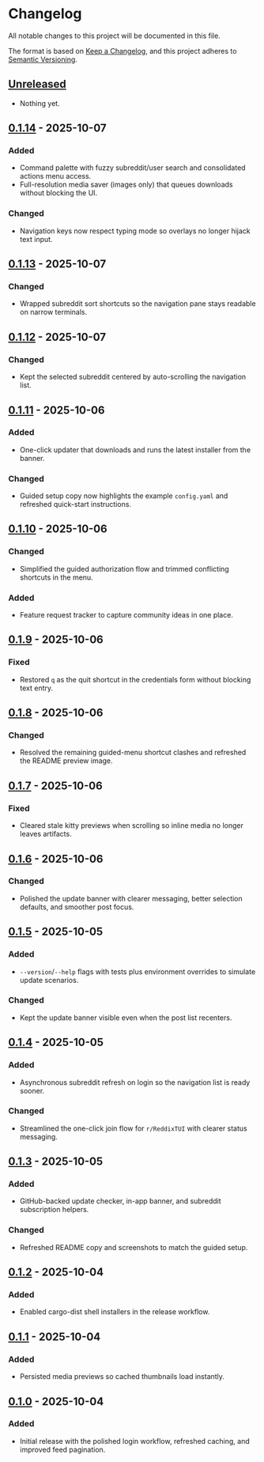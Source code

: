 # Changelog

All notable changes to this project will be documented in this file.

The format is based on [Keep a Changelog](https://keepachangelog.com/en/1.1.0/), and this project adheres to [Semantic Versioning](https://semver.org/spec/v2.0.0.html).

## [Unreleased]
- Nothing yet.

## [0.1.14] - 2025-10-07
### Added
- Command palette with fuzzy subreddit/user search and consolidated actions menu access.
- Full-resolution media saver (images only) that queues downloads without blocking the UI.
### Changed
- Navigation keys now respect typing mode so overlays no longer hijack text input.

## [0.1.13] - 2025-10-07
### Changed
- Wrapped subreddit sort shortcuts so the navigation pane stays readable on narrow terminals.

## [0.1.12] - 2025-10-07
### Changed
- Kept the selected subreddit centered by auto-scrolling the navigation list.

## [0.1.11] - 2025-10-06
### Added
- One-click updater that downloads and runs the latest installer from the banner.
### Changed
- Guided setup copy now highlights the example `config.yaml` and refreshed quick-start instructions.

## [0.1.10] - 2025-10-06
### Changed
- Simplified the guided authorization flow and trimmed conflicting shortcuts in the menu.
### Added
- Feature request tracker to capture community ideas in one place.

## [0.1.9] - 2025-10-06
### Fixed
- Restored `q` as the quit shortcut in the credentials form without blocking text entry.

## [0.1.8] - 2025-10-06
### Changed
- Resolved the remaining guided-menu shortcut clashes and refreshed the README preview image.

## [0.1.7] - 2025-10-06
### Fixed
- Cleared stale kitty previews when scrolling so inline media no longer leaves artifacts.

## [0.1.6] - 2025-10-06
### Changed
- Polished the update banner with clearer messaging, better selection defaults, and smoother post focus.

## [0.1.5] - 2025-10-05
### Added
- `--version`/`--help` flags with tests plus environment overrides to simulate update scenarios.
### Changed
- Kept the update banner visible even when the post list recenters.

## [0.1.4] - 2025-10-05
### Added
- Asynchronous subreddit refresh on login so the navigation list is ready sooner.
### Changed
- Streamlined the one-click join flow for `r/ReddixTUI` with clearer status messaging.

## [0.1.3] - 2025-10-05
### Added
- GitHub-backed update checker, in-app banner, and subreddit subscription helpers.
### Changed
- Refreshed README copy and screenshots to match the guided setup.

## [0.1.2] - 2025-10-04
### Added
- Enabled cargo-dist shell installers in the release workflow.

## [0.1.1] - 2025-10-04
### Added
- Persisted media previews so cached thumbnails load instantly.

## [0.1.0] - 2025-10-04
### Added
- Initial release with the polished login workflow, refreshed caching, and improved feed pagination.

[Unreleased]: https://github.com/ck-zhang/reddix/compare/v0.1.14...HEAD
[0.1.14]: https://github.com/ck-zhang/reddix/compare/v0.1.13...v0.1.14
[0.1.13]: https://github.com/ck-zhang/reddix/compare/v0.1.12...v0.1.13
[0.1.12]: https://github.com/ck-zhang/reddix/compare/v0.1.11...v0.1.12
[0.1.11]: https://github.com/ck-zhang/reddix/compare/v0.1.10...v0.1.11
[0.1.10]: https://github.com/ck-zhang/reddix/compare/v0.1.9...v0.1.10
[0.1.9]: https://github.com/ck-zhang/reddix/compare/v0.1.8...v0.1.9
[0.1.8]: https://github.com/ck-zhang/reddix/compare/v0.1.7...v0.1.8
[0.1.7]: https://github.com/ck-zhang/reddix/compare/v0.1.6...v0.1.7
[0.1.6]: https://github.com/ck-zhang/reddix/compare/v0.1.5...v0.1.6
[0.1.5]: https://github.com/ck-zhang/reddix/compare/v0.1.4...v0.1.5
[0.1.4]: https://github.com/ck-zhang/reddix/compare/v0.1.3...v0.1.4
[0.1.3]: https://github.com/ck-zhang/reddix/compare/v0.1.2...v0.1.3
[0.1.2]: https://github.com/ck-zhang/reddix/compare/v0.1.1...v0.1.2
[0.1.1]: https://github.com/ck-zhang/reddix/compare/v0.1.0...v0.1.1
[0.1.0]: https://github.com/ck-zhang/reddix/releases/tag/v0.1.0

